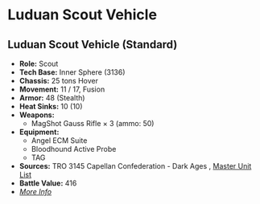 # Luduan Scout Vehicle 

## Luduan Scout Vehicle (Standard) 

- **Role:** Scout 
- **Tech Base:** Inner Sphere (3136) 
- **Chassis:** 25 tons Hover 
- **Movement:** 11 / 17, Fusion 
- **Armor:** 48 (Stealth) 
- **Heat Sinks:** 10 (10) 
- **Weapons:** 
  - MagShot Gauss Rifle × 3 (ammo: 50) 
- **Equipment:** 
  - Angel ECM Suite 
  - Bloodhound Active Probe 
  - TAG 
- **Sources:** TRO 3145 Capellan Confederation - Dark Ages , [Master Unit List](http://masterunitlist.info/Unit/Details/6437) 
- **Battle Value:** 416 
- [*More Info*](luduan_scout_vehicle/luduan_scout_vehicle_standard.md) 

